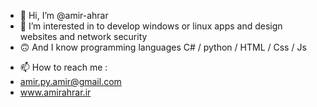 - 👋 Hi, I’m @amir-ahrar
- 👀 I’m interested in to develop windows or linux apps and design websites and network security
- 🙃 And I know programming languages C# / python / HTML / Css / Js
<!-- - 🌱 I’m currently learning Js --> 
<!-- - 💞️ I’m looking to collaborate on ... -->
- 📫 How to reach me :
- amir.py.amir@gmail.com
- www.amirahrar.ir

<!---
amir-ahrar/amir-ahrar is a ✨ special ✨ repository because its `README.md` (this file) appears on your GitHub profile.
You can click the Preview link to take a look at your changes.
--->
